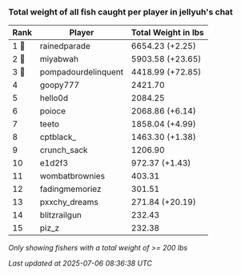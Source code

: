 ### Total weight of all fish caught per player in jellyuh's chat
| Rank | Player | Total Weight in lbs |
|------|--------|---------|
| 1 🥇  | rainedparade | 6654.23 (+2.25) |
| 2 🥈  | miyabwah | 5903.58 (+23.65) |
| 3 🥉  | pompadourdelinquent | 4418.99 (+72.85) |
| 4  | goopy777 | 2421.70 |
| 5  | hello0d | 2084.25 |
| 6  | poioce | 2068.86 (+6.14) |
| 7  | teeto | 1858.04 (+4.99) |
| 8  | cptblack_ | 1463.30 (+1.38) |
| 9  | crunch_sack | 1206.90 |
| 10  | e1d2f3 | 972.37 (+1.43) |
| 11  | wombatbrownies | 403.31 |
| 12  | fadingmemoriez | 301.51 |
| 13  | pxxchy_dreams | 271.84 (+20.19) |
| 14  | blitzrailgun | 232.43 |
| 15  | piz_z | 232.38 |

_Only showing fishers with a total weight of >= 200 lbs_

_Last updated at 2025-07-06 08:36:38 UTC_